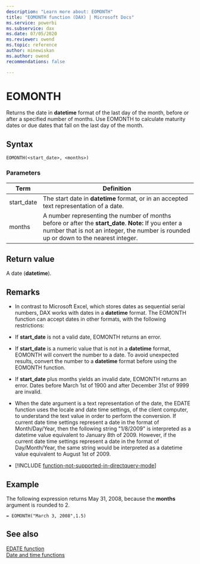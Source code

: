 ```yaml
---
description: "Learn more about: EOMONTH"
title: "EOMONTH function (DAX) | Microsoft Docs"
ms.service: powerbi 
ms.subservice: dax 
ms.date: 07/05/2020
ms.reviewer: owend
ms.topic: reference
author: minewiskan
ms.author: owend 
recommendations: false

---
```

# EOMONTH

Returns the date in **datetime** format of the last day of the month, before or after a specified number of months. Use EOMONTH to calculate maturity dates or due dates that fall on the last day of the month.  
  
## Syntax  
  
```dax
EOMONTH(<start_date>, <months>)  
```
  
### Parameters  
  
|Term|Definition|  
|--------|--------------|  
|start_date|The start date in **datetime** format, or in an accepted text representation of a date.|  
|months|A number representing the number of months before or after the **start_date**. **Note:** If you enter a number that is not an integer, the number is rounded up or down to the nearest integer.|  
  
## Return value

A date (**datetime**).  
  
## Remarks

- In contrast to Microsoft Excel, which stores dates as sequential serial numbers, DAX works with dates in a **datetime** format. The EOMONTH function can accept dates in other formats, with the following restrictions:  
  
- If **start_date** is not a valid date, EOMONTH returns an error.  
  
- If **start_date** is a numeric value that is not in a **datetime** format, EOMONTH will convert the number to a date. To avoid unexpected results, convert the number to a **datetime** format before using the EOMONTH function.  
  
- If **start_date** plus months yields an invalid date, EOMONTH returns an error. Dates before March 1st of 1900 and after December 31st of 9999 are invalid.  
  
- When the date argument is a text representation of the date, the EDATE function uses the locale and date time settings, of the client computer, to understand the text value in order to perform the conversion. If current date time settings represent a date in the format of Month/Day/Year, then the following string "1/8/2009" is interpreted as a datetime value equivalent to January 8th of 2009. However, if the current date time settings represent a date in the format of Day/Month/Year, the same string would be interpreted as a datetime value equivalent to August 1st of 2009.  
  
- [!INCLUDE [function-not-supported-in-directquery-mode](includes/function-not-supported-in-directquery-mode.md)]
  
## Example

The following expression returns May 31, 2008, because the **months** argument is rounded to 2.  
  
```dax
= EOMONTH("March 3, 2008",1.5)  
```
  
## See also

[EDATE function](edate-function-dax.md)  
[Date and time functions](date-and-time-functions-dax.md)  
